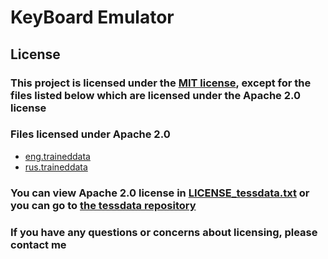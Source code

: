 # KeyBoard Emulator

## License

### This project is licensed under the [MIT license](./LICENSE.txt), except for the files listed below which are licensed under the Apache 2.0 license

### Files licensed under Apache 2.0

- [eng.traineddata](./KeyBoard%20Emulator/tessdata/eng.traineddata)
- [rus.traineddata](./KeyBoard%20Emulator/tessdata/rus.traineddata)

### You can view Apache 2.0 license in [LICENSE_tessdata.txt](./KeyBoard%20Emulator/tessdata/LICENSE_tessdata.txt) or you can go to [the tessdata repository](https://github.com/tesseract-ocr/tessdata)

### If you have any questions or concerns about licensing, please contact me

